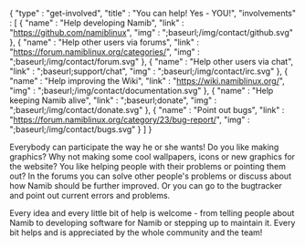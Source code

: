 {
  "type" : "get-involved",
  "title" : "You can help! Yes - YOU!",
  "involvements" : [
    { "name" : "Help developing Namib", "link" : "https://github.com/namiblinux", "img" : ";baseurl;/img/contact/github.svg" },
    { "name" : "Help other users via forums", "link" : "https://forum.namiblinux.org/categories/", "img" : ";baseurl;/img/contact/forum.svg" },
    { "name" : "Help other users via chat", "link" : ";baseurl;support/chat", "img" : ";baseurl;/img/contact/irc.svg" },
    { "name" : "Help improving the Wiki", "link" : "https://wiki.namiblinux.org/", "img" : ";baseurl;/img/contact/documentation.svg" },
    { "name" : "Help keeping Namib alive", "link" : ";baseurl;donate", "img" : ";baseurl;/img/contact/donate.svg" },
    { "name" : "Point out bugs", "link" : "https://forum.namiblinux.org/category/23/bug-report/", "img" : ";baseurl;/img/contact/bugs.svg" }
  ]
}

Everybody can participate the way he or she wants! Do you like making graphics? Why not making some cool wallpapers, icons or new graphics for the website? You like helping people with their problems or pointing them out? In the forums you can solve other people's problems or discuss about how Namib should be further improved. Or you can go to the bugtracker and point out current errors and problems.

Every idea and every little bit of help is welcome - from telling people about Namib to developing software for Namib or stepping up to maintain it. Every bit helps and is appreciated by the whole community and the team!
